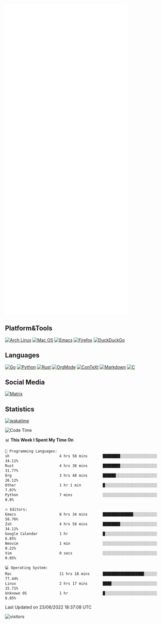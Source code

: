 ![Metrics](https://github.com/SteamedFish/SteamedFish/blob/master/github-metrics.svg)

## Platform&Tools

[![Arch Linux](https://img.shields.io/badge/ArchLinux-1793D1?logo=arch-linux&logoColor=fff&style=flat-square)](https://archlinux.org/)
[![Mac OS](https://img.shields.io/badge/MacOS-000000?style=flat-square&logo=macos&logoColor=F0F0F0)](https://www.apple.com/macos/)
[![Emacs](https://img.shields.io/badge/Emacs-%237F5AB6.svg?&style=flat-square&logo=gnu-emacs&logoColor=white)](https://www.gnu.org/software/emacs/)
[![Firefox](https://img.shields.io/badge/Firefox-FF7139?style=flat-square&logo=Firefox-Browser&logoColor=white)](https://firefox.com/)
[![DuckDuckGo](https://img.shields.io/badge/DuckDuckGo-DE5833?style=flat-square&logo=DuckDuckGo&logoColor=white)](https://duckduckgo.com/)

## Languages

[![Go](https://img.shields.io/badge/Golang-%2300ADD8.svg?style=flat-square&logo=go&logoColor=white)](https://golang.org/)
[![Python](https://img.shields.io/badge/Python-3670A0?style=flat-square&logo=python&logoColor=ffdd54)](https://www.python.org/)
[![Rust](https://img.shields.io/badge/Rust-%23000000.svg?style=flat-square&logo=rust&logoColor=white)](https://www.rust-lang.org/)
[![OrgMode](https://img.shields.io/badge/OrgMode-%23000000.svg?style=flat-square&logo=org&logoColor=white)](https://orgmode.org/)
[![ConTeXt](https://img.shields.io/badge/ConTeXt-%23008080.svg?style=flat-square&logo=latex&logoColor=white)](https://contextgarden.net/)
[![Markdown](https://img.shields.io/badge/MarkDown-%23000000.svg?style=flat-square&logo=markdown&logoColor=white)](https://daringfireball.net/projects/markdown/)
[![C](https://img.shields.io/badge/C-%2300599C.svg?style=flat-square&logo=c&logoColor=white)](https://www.iso.org/standard/74528.html)

## Social Media

[![Matrix](https://img.shields.io/badge/SteamedFish-2CA5E0?style=social&logo=matrix&logoColor=black)](https://matrix.to/#/@i:steamedfish.org)

## Statistics
[![wakatime](https://wakatime.com/badge/user/168280d6-fcf2-4b4f-ad3a-dc4612f35b38.svg)](https://wakatime.com/@168280d6-fcf2-4b4f-ad3a-dc4612f35b38)

<!--START_SECTION:waka-->
![Code Time](http://img.shields.io/badge/Code%20Time-1%2C880%20hrs%2057%20mins-blue)

📊 **This Week I Spent My Time On** 

```text
💬 Programming Languages: 
sh                       4 hrs 58 mins       ████████░░░░░░░░░░░░░░░░░   34.11% 
Rust                     4 hrs 38 mins       ████████░░░░░░░░░░░░░░░░░   31.77% 
Org                      3 hrs 48 mins       ██████░░░░░░░░░░░░░░░░░░░   26.12% 
Other                    1 hr 1 min          █░░░░░░░░░░░░░░░░░░░░░░░░   7.07% 
Python                   7 mins              ░░░░░░░░░░░░░░░░░░░░░░░░░   0.8%

🔥 Editors: 
Emacs                    8 hrs 34 mins       ██████████████░░░░░░░░░░░   58.76% 
Zsh                      4 hrs 58 mins       ████████░░░░░░░░░░░░░░░░░   34.11% 
Google Calendar          1 hr                █░░░░░░░░░░░░░░░░░░░░░░░░   6.85% 
Neovim                   1 min               ░░░░░░░░░░░░░░░░░░░░░░░░░   0.22% 
Vim                      0 secs              ░░░░░░░░░░░░░░░░░░░░░░░░░   0.05%

💻 Operating System: 
Mac                      11 hrs 18 mins      ███████████████████░░░░░░   77.44% 
Linux                    2 hrs 17 mins       ████░░░░░░░░░░░░░░░░░░░░░   15.71% 
Unknown OS               1 hr                █░░░░░░░░░░░░░░░░░░░░░░░░   6.85%

```


 Last Updated on 23/06/2022 18:37:08 UTC
<!--END_SECTION:waka-->

![visitors](https://visitor-badge.laobi.icu/badge?page_id=SteamedFish.SteamedFish)
